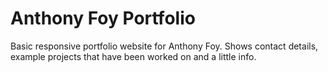 # Anthony Foy Portfolio
Basic responsive portfolio website for Anthony Foy. Shows contact details, example projects that have been worked on and a little info. 
